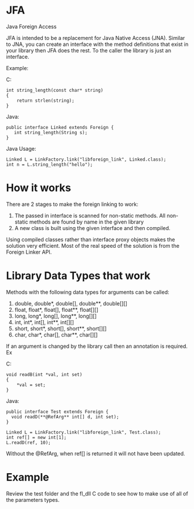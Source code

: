 # JFA
Java Foreign Access

JFA is intended to be a replacement for Java Native Access (JNA). Similar to JNA, you can create an interface with the method definitions that exist in your library then JFA does the rest. To the caller the library is just an interface.

Example:

C:
```
int string_length(const char* string)
{
    return strlen(string);
}
```

Java:
```
public interface Linked extends Foreign {
   int string_length(String s);
}
```
Java Usage:
```
Linked L = LinkFactory.link("libforeign_link", Linked.class);
int n = L.string_length("hello");
```
# How it works

There are 2 stages to make the foreign linking to work:

1. The passed in interface is scanned for non-static methods. All non-static methods are found by name in the given library
2. A new class is built using the given interface and then compiled.

Using compiled classes rather than interface proxy objects makes the solution very efficient. Most of the real speed of the solution is from the Foreign Linker API.

# Library Data Types that work

Methods with the following data types for arguments can be called:
1. double, double*, double[], double**, double[][]
2. float, float*, float[], float**, float[][]
3. long, long*, long[], long**, long[][]
4. int, int*, int[], int**, int[][]
5. short, short*, short[], short**, short[][]
6. char, char*, char[], char**, char[][]

If an argument is changed by the library call then an annotation is required. Ex

C:
```
void readB(int *val, int set)
{
    *val = set;
}
```

Java:
```
public interface Test extends Foreign {
  void readD(**@RefArg** int[] d, int set);
}

Linked L = LinkFactory.link("libforeign_link", Test.class);
int ref[] = new int[1];
L.readD(ref, 10);
```

Without the @RefArg, when ref[] is returned it will not have been updated.

# Example
Review the test folder and the fl_dll C code to see how to make use of all of the parameters types.
